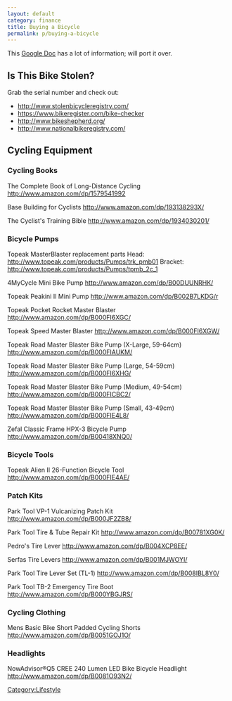 ```yaml
---
layout: default
category: finance
title: Buying a Bicycle
permalink: p/buying-a-bicycle
---
```


This [Google Doc](https://docs.google.com/document/d/1vTktg8F1WdZGhXJ5_QWkSvLWKdBysu5oGGSYWO9LIIk/edit) has a lot of information; will port it over.

Is This Bike Stolen?
--------------------

Grab the serial number and check out:

-   <http://www.stolenbicycleregistry.com/>
-   <https://www.bikeregister.com/bike-checker>
-   <http://www.bikeshepherd.org/>
-   <http://www.nationalbikeregistry.com/>

Cycling Equipment
-----------------

### Cycling Books

The Complete Book of Long-Distance Cycling <http://www.amazon.com/dp/1579541992>

Base Building for Cyclists <http://www.amazon.com/dp/193138293X/>

The Cyclist's Training Bible <http://www.amazon.com/dp/1934030201/>

### Bicycle Pumps

Topeak MasterBlaster replacement parts Head: <http://www.topeak.com/products/Pumps/trk_pmb01> Bracket: <http://www.topeak.com/products/Pumps/tpmb_2c_1>

4MyCycle Mini Bike Pump <http://www.amazon.com/dp/B00DUUNRHK/>

Topeak Peakini II Mini Pump <http://www.amazon.com/dp/B002B7LKDG/r>

Topeak Pocket Rocket Master Blaster <http://www.amazon.com/dp/B000FI6XGC/>

Topeak Speed Master Blaster <http://www.amazon.com/dp/B000FI6XGW/>

Topeak Road Master Blaster Bike Pump (X-Large, 59-64cm) <http://www.amazon.com/dp/B000FIAUKM/>

Topeak Road Master Blaster Bike Pump (Large, 54-59cm) <http://www.amazon.com/dp/B000FI6XHG/>

Topeak Road Master Blaster Bike Pump (Medium, 49-54cm) <http://www.amazon.com/dp/B000FICBC2/>

Topeak Road Master Blaster Bike Pump (Small, 43-49cm) <http://www.amazon.com/dp/B000FIE4L8/>

Zefal Classic Frame HPX-3 Bicycle Pump <http://www.amazon.com/dp/B00418XNQ0/>

### Bicycle Tools

Topeak Alien II 26-Function Bicycle Tool <http://www.amazon.com/dp/B000FIE4AE/>

### Patch Kits

Park Tool VP-1 Vulcanizing Patch Kit <http://www.amazon.com/dp/B000JF2ZB8/>

Park Tool Tire & Tube Repair Kit <http://www.amazon.com/dp/B00781XG0K/>

Pedro's Tire Lever <http://www.amazon.com/dp/B004XCP8EE/>

Serfas Tire Levers <http://www.amazon.com/dp/B001MJWOYI/>

Park Tool Tire Lever Set (TL-1) <http://www.amazon.com/dp/B008IBL8Y0/>

Park Tool TB-2 Emergency Tire Boot <http://www.amazon.com/dp/B000YBGJRS/>

### Cycling Clothing

Mens Basic Bike Short Padded Cycling Shorts <http://www.amazon.com/dp/B0051GOJ1O/>

### Headlights

NowAdvisor®Q5 CREE 240 Lumen LED Bike Bicycle Headlight <http://www.amazon.com/dp/B0081O93N2/>

[Category:Lifestyle](/Category:Lifestyle "wikilink")

